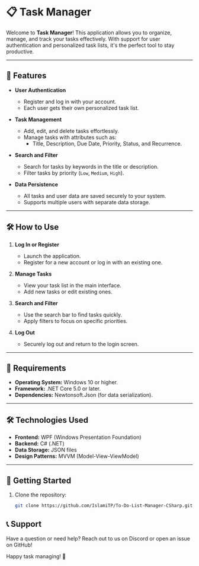 # 📋 Task Manager

Welcome to **Task Manager**! This application allows you to organize, manage, and track your tasks effectively. With support for user authentication and personalized task lists, it's the perfect tool to stay productive.

---

## 🚀 Features

- **User Authentication**
  - Register and log in with your account.
  - Each user gets their own personalized task list.

- **Task Management**
  - Add, edit, and delete tasks effortlessly.
  - Manage tasks with attributes such as:
    - Title, Description, Due Date, Priority, Status, and Recurrence.

- **Search and Filter**
  - Search for tasks by keywords in the title or description.
  - Filter tasks by priority (`Low`, `Medium`, `High`).

- **Data Persistence**
  - All tasks and user data are saved securely to your system.
  - Supports multiple users with separate data storage.

---

## 🛠️ How to Use

1. **Log In or Register**
   - Launch the application.
   - Register for a new account or log in with an existing one.

2. **Manage Tasks**
   - View your task list in the main interface.
   - Add new tasks or edit existing ones.

3. **Search and Filter**
   - Use the search bar to find tasks quickly.
   - Apply filters to focus on specific priorities.

4. **Log Out**
   - Securely log out and return to the login screen.

---

## 🔧 Requirements

- **Operating System:** Windows 10 or higher.
- **Framework:** .NET Core 5.0 or later.
- **Dependencies:** Newtonsoft.Json (for data serialization).

---

## 🛠️ Technologies Used

- **Frontend:** WPF (Windows Presentation Foundation)
- **Backend:** C# (.NET)
- **Data Storage:** JSON files
- **Design Patterns:** MVVM (Model-View-ViewModel)

---

## 🎉 Getting Started

1. Clone the repository:
   ```bash
   git clone https://github.com/IslamiTP/To-Do-List-Manager-CSharp.git

## 📞 Support

Have a question or need help? Reach out to us on Discord or open an issue on GitHub!

Happy task managing! 🎉
```
